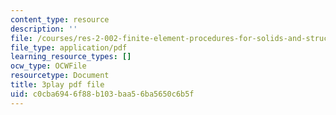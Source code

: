 ```yaml
---
content_type: resource
description: ''
file: /courses/res-2-002-finite-element-procedures-for-solids-and-structures-spring-2010/c0cba6946f88b103baa56ba5650c6b5f_Tf0FDnIUHCI.pdf
file_type: application/pdf
learning_resource_types: []
ocw_type: OCWFile
resourcetype: Document
title: 3play pdf file
uid: c0cba694-6f88-b103-baa5-6ba5650c6b5f
---
```

